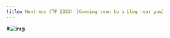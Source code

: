 ```yaml
---
title: Huntress CTF 2023! (Comming soon to a blog near you)
---
```


#![img](C:\\Users\\jolle\\OneDrive\\Desktop\\blog\\images\\Huntress_CTF_2023\\Tmp_team_img.png?raw=true)

